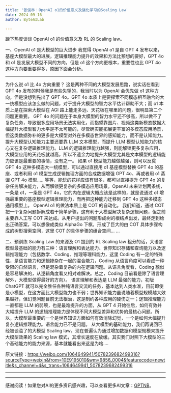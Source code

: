```yaml
---
title: '张俊林：OpenAI o1的价值意义及强化学习的Scaling Law'
date: 2024-09-16
author: ByteAILab

---
```


蹭下热度谈谈 OpenAI  o1 的价值意义及 RL 的 Scaling law。

一、OpenAI o1 是大模型的巨大进步
我觉得 OpenAI o1 是自 GPT 4 发布以来，基座大模型最大的进展，逻辑推理能力提升的效果和方法比预想的要好，GPT 4o 和 o1 是发展大模型不同的方向，但是 o1 这个方向更根本，重要性也比 GPT 4o 这种方向要重要得多，原因下面会分析。

---

为什么说 o1 比 4o 方向重要？
这是两种不同的大模型发展思路，说实话在看到 GPT 4o 发布的时候我是有些失望的，我当时以为 OpenAI 会优先做 o1 这种方向，但是没想到先出了 GPT 4o。GPT 4o 本质上是要探索不同模态相互融合的大一统模型应该怎么做的问题，对于提升大模型的智力水平估计帮助不大；而 o1 本质上是在探索大模型在 AGI 路上能走多远、天花板在哪里的问题，很明显第二个问题更重要。
GPT 4o 的问题在于本身大模型的智力水平还不够高，所以做不了复杂任务，导致很多应用场景无法实用化，而指望靠图片、视频这类新模态数据大幅提升大模型智力水平是不太可能的，尽管确实能拓展更丰富的多模态应用场景，但这类数据弥补的更多是大模型对外在多模态世界的感知能力，而不是认知能力。提升大模型认知能力主要还要靠 LLM 文本模型，而提升 LLM 模型认知能力的核心又在复杂逻辑推理能力。LLM 的逻辑推理能力越强，则能解锁更多复杂应用，大模型应用的天花板就越高，所以不遗余力地提升大模型尤其是文本模型的逻辑能力应该是最重要的事情，没有之一。
如果 o1 模型能力越做越强，则可以反奠 GPT 4o 这种多模态大一统模型，可以通过直接用 o1 基座模型替换 GPT 4o 的基座、或者利用 o1 模型生成逻辑推理方面的合成数据增强 GPT 4o、再或者用 o1 蒸馏 GPT 4o 模型….. 等等，能玩的花样应该有很多，都可以直接提升 GPT 4o 的复杂任务解决能力，从而解锁更复杂的多模态应用场景。OpenAI 未来计划两条线，一条是 o1，一条是 GPT 4o，它的内在逻辑大概应该是这样的，就是说通过 o1 增强最重要的基座模型逻辑推理能力，而再把这种能力迁移到 GPT 4o 这种多模态通用模型上。
OpenAI o1 的做法本质上是 COT 的自动化。
我们知道，通过 COT 把一个复杂问题拆解成若干简单步骤，这有利于大模型解决复杂逻辑问题，但之前主要靠人工写 COT 来达成。从用户提出的问题形成树的根结点出发，最终走到给出正确答案，可以想像成类似 AlphaGo 下棋，形成了巨大的由 COT 具体步骤构成的树形搜索空间，这里 COT 的具体步骤的组合空间...
...

二、预训练 Scaling Law 的来源及 O1 提到的 RL Scaling law
粗分的话，大语言模型最基础的能力有三种：语言理解和表达能力、世界知识存储和查询能力以及逻辑推理能力（包括数学、Coding、推理等理科能力，这里 Coding 有一定的特殊性，是语言能力和逻辑掺杂在一起的混合能力，Coding 从语言角度可以看成一种受限的自然语言，但是混杂着复杂的内在逻辑问题。从语言角度看，Coding 貌似是容易解决的，从逻辑角度看又相对难解决。总之，Coding 目前看是除了语言理解外，大模型做得最好的方向）。
语言理解和表达是 LLM 最强的能力，初版 ChatGPT 就可以完全胜任各种纯语言交流的任务，基本达到人类水准，目前即使是小模型，在这方面比大模型能力也不弱；世界知识能力虽说随着模型规模越大效果越好，但幻觉问题目前无法根治，这是制约各种应用的硬伤之一；逻辑推理能力一直都是 LLM 的弱项，也是最难提升的方面，从 GPT 4 开始往后，如何有效并大幅提升 LLM 的逻辑推理能力是体现不同大模型差异和优势的最核心问题。所以，大模型最重要的一个是世界知识方面如何有效消除幻觉，一个是如何大幅提升复杂逻辑推理能力。语言能力已不是问题。
从大模型的基础能力，我们再说回已经被谈滥了的大模型 Scaling law。现在普遍认为通过增加数据和模型规模来提升大模型效果的 Scaling law 模式，其增长速度在放缓。其实我们对照下大模型的三个基础能力的能力来源，基本就能看出来这是为啥....

原文链接：https://weibo.com/1064649941/5078239682499316?sourceType=weixin&from=10E9195010&wm=9856_0004&featurecode=newtitle&s_channel=4&s_trans=1064649941_5078239682499316

---
---
感谢阅读！如果您对AI的更多资讯感兴趣，可以查看更多AI文章：[GPTNB](https://gptnb.com)。